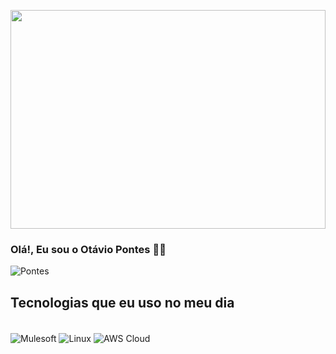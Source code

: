 
<p align='center'><img src='https://i.pinimg.com/originals/83/b8/09/83b809857acd41a7bad4935b4734f9fc.gif' width='100%' height='350'></p>

### Olá!, Eu sou o Otávio Pontes ✋🏽

![Pontes](https://github-readme-stats.vercel.app/api?username=devpontes&true&theme=dracula)

## Tecnologias que eu uso no meu dia 

<div styLe="display: inline_block"><br/>
   <img align="center" alt="Mulesoft" src= "https://img.shields.io/static/v1?style=for-the-badge&message=Mulesoft&color=00A0DF&logo=Mulesoft&logoColor=FFFFFF&label=" />

   <img align="center" alt="Linux" src= "https://img.shields.io/static/v1?style=for-the-badge&message=Linux&color=222222&logo=Linux&logoColor=FCC624&label=" />

   <img align="center" alt="AWS Cloud" src= "https://img.shields.io/static/v1?style=for-the-badge&message=Amazon+AWS&color=232F3E&logo=Amazon+AWS&logoColor=FFFFFF&label=" />

<div>
